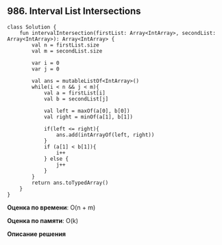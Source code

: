 ## 986. Interval List Intersections



``` 
class Solution {
    fun intervalIntersection(firstList: Array<IntArray>, secondList: Array<IntArray>): Array<IntArray> {
        val n = firstList.size
        val m = secondList.size

        var i = 0
        var j = 0

        val ans = mutableListOf<IntArray>()
        while(i < n && j < m){
            val a = firstList[i]
            val b = secondList[j]

            val left = maxOf(a[0], b[0])
            val right = minOf(a[1], b[1])

            if(left <= right){
                ans.add(intArrayOf(left, right))
            }
            if (a[1] < b[1]){
                i++
            } else {
                j++
            }
        }
        return ans.toTypedArray()
    }
}

```

**Оценка по времени**: O(n + m)


**Оценка по памяти**: O(k)


**Описание решения**
```

```

